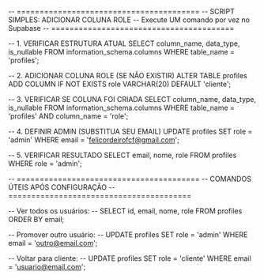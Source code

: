 -- ========================================
-- SCRIPT SIMPLES: ADICIONAR COLUNA ROLE
-- Execute UM comando por vez no Supabase
-- ========================================

-- 1. VERIFICAR ESTRUTURA ATUAL
SELECT column_name, data_type, is_nullable 
FROM information_schema.columns 
WHERE table_name = 'profiles';

-- 2. ADICIONAR COLUNA ROLE (SE NÃO EXISTIR)
ALTER TABLE profiles 
ADD COLUMN IF NOT EXISTS role VARCHAR(20) DEFAULT 'cliente';

-- 3. VERIFICAR SE COLUNA FOI CRIADA
SELECT column_name, data_type, is_nullable 
FROM information_schema.columns 
WHERE table_name = 'profiles' AND column_name = 'role';

-- 4. DEFINIR ADMIN (SUBSTITUA SEU EMAIL)
UPDATE profiles 
SET role = 'admin' 
WHERE email = 'felicordeirofcf@gmail.com';

-- 5. VERIFICAR RESULTADO
SELECT email, nome, role 
FROM profiles 
WHERE role = 'admin';

-- ========================================
-- COMANDOS ÚTEIS APÓS CONFIGURAÇÃO
-- ========================================

-- Ver todos os usuários:
-- SELECT id, email, nome, role FROM profiles ORDER BY email;

-- Promover outro usuário:
-- UPDATE profiles SET role = 'admin' WHERE email = 'outro@email.com';

-- Voltar para cliente:
-- UPDATE profiles SET role = 'cliente' WHERE email = 'usuario@email.com';

